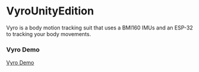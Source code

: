 # VyroUnityEdition
Vyro is a body motion tracking suit that uses a BMI160 IMUs and an ESP-32 to tracking your body movements.

### Vyro Demo

[Vyro Demo](https://github.com/TparT/VyroUnityEdition/assets/66745515/60530699-39dc-4bfe-bc41-db7a44f202aa)
